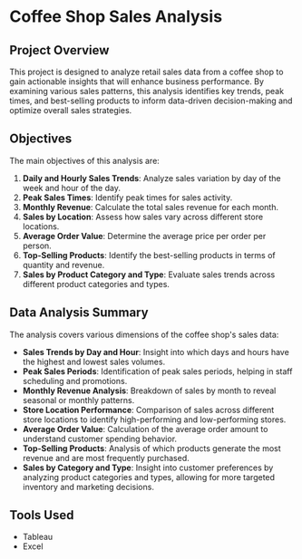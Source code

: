 # Coffee Shop Sales Analysis

## Project Overview
This project is designed to analyze retail sales data from a coffee shop to gain actionable insights that will enhance business performance. By examining various sales patterns, this analysis identifies key trends, peak times, and best-selling products to inform data-driven decision-making and optimize overall sales strategies.

## Objectives
The main objectives of this analysis are:
1. **Daily and Hourly Sales Trends**: Analyze sales variation by day of the week and hour of the day.
2. **Peak Sales Times**: Identify peak times for sales activity.
3. **Monthly Revenue**: Calculate the total sales revenue for each month.
4. **Sales by Location**: Assess how sales vary across different store locations.
5. **Average Order Value**: Determine the average price per order per person.
6. **Top-Selling Products**: Identify the best-selling products in terms of quantity and revenue.
7. **Sales by Product Category and Type**: Evaluate sales trends across different product categories and types.

## Data Analysis Summary
The analysis covers various dimensions of the coffee shop's sales data:
- **Sales Trends by Day and Hour**: Insight into which days and hours have the highest and lowest sales volumes.
- **Peak Sales Periods**: Identification of peak sales periods, helping in staff scheduling and promotions.
- **Monthly Revenue Analysis**: Breakdown of sales by month to reveal seasonal or monthly patterns.
- **Store Location Performance**: Comparison of sales across different store locations to identify high-performing and low-performing stores.
- **Average Order Value**: Calculation of the average order amount to understand customer spending behavior.
- **Top-Selling Products**: Analysis of which products generate the most revenue and are most frequently purchased.
- **Sales by Category and Type**: Insight into customer preferences by analyzing product categories and types, allowing for more targeted inventory and marketing decisions.

## Tools Used
- Tableau
- Excel
